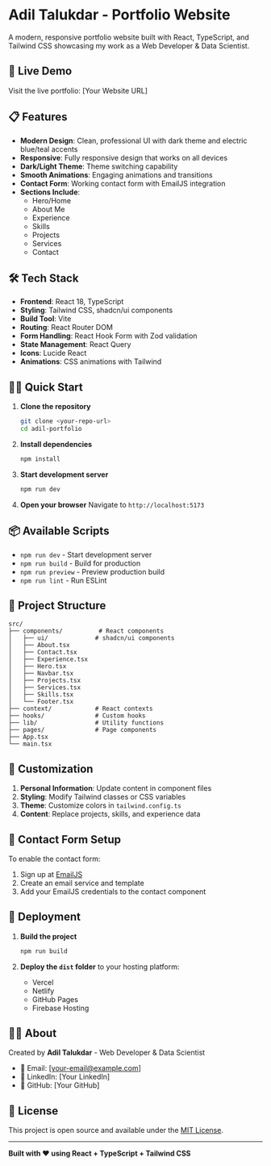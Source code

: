 # Adil Talukdar - Portfolio Website

A modern, responsive portfolio website built with React, TypeScript, and Tailwind CSS showcasing my work as a Web Developer & Data Scientist.

## 🚀 Live Demo

Visit the live portfolio: [Your Website URL]

## 📋 Features

- **Modern Design**: Clean, professional UI with dark theme and electric blue/teal accents
- **Responsive**: Fully responsive design that works on all devices
- **Dark/Light Theme**: Theme switching capability
- **Smooth Animations**: Engaging animations and transitions
- **Contact Form**: Working contact form with EmailJS integration
- **Sections Include**:
  - Hero/Home
  - About Me
  - Experience
  - Skills
  - Projects
  - Services
  - Contact

## 🛠️ Tech Stack

- **Frontend**: React 18, TypeScript
- **Styling**: Tailwind CSS, shadcn/ui components
- **Build Tool**: Vite
- **Routing**: React Router DOM
- **Form Handling**: React Hook Form with Zod validation
- **State Management**: React Query
- **Icons**: Lucide React
- **Animations**: CSS animations with Tailwind

## 🏃‍♂️ Quick Start

1. **Clone the repository**

   ```bash
   git clone <your-repo-url>
   cd adil-portfolio
   ```

2. **Install dependencies**

   ```bash
   npm install
   ```

3. **Start development server**

   ```bash
   npm run dev
   ```

4. **Open your browser**
   Navigate to `http://localhost:5173`

## 📦 Available Scripts

- `npm run dev` - Start development server
- `npm run build` - Build for production
- `npm run preview` - Preview production build
- `npm run lint` - Run ESLint

## 📁 Project Structure

```
src/
├── components/          # React components
│   ├── ui/             # shadcn/ui components
│   ├── About.tsx
│   ├── Contact.tsx
│   ├── Experience.tsx
│   ├── Hero.tsx
│   ├── Navbar.tsx
│   ├── Projects.tsx
│   ├── Services.tsx
│   ├── Skills.tsx
│   └── Footer.tsx
├── context/            # React contexts
├── hooks/              # Custom hooks
├── lib/                # Utility functions
├── pages/              # Page components
├── App.tsx
└── main.tsx
```

## 🎨 Customization

1. **Personal Information**: Update content in component files
2. **Styling**: Modify Tailwind classes or CSS variables
3. **Theme**: Customize colors in `tailwind.config.ts`
4. **Content**: Replace projects, skills, and experience data

## 📧 Contact Form Setup

To enable the contact form:

1. Sign up at [EmailJS](https://www.emailjs.com/)
2. Create an email service and template
3. Add your EmailJS credentials to the contact component

## 🚀 Deployment

1. **Build the project**

   ```bash
   npm run build
   ```

2. **Deploy the `dist` folder** to your hosting platform:
   - Vercel
   - Netlify
   - GitHub Pages
   - Firebase Hosting

## 👨‍💻 About

Created by **Adil Talukdar** - Web Developer & Data Scientist

- 📧 Email: [your-email@example.com]
- 💼 LinkedIn: [Your LinkedIn]
- 🐙 GitHub: [Your GitHub]

## 📄 License

This project is open source and available under the [MIT License](LICENSE).

---

**Built with ❤️ using React + TypeScript + Tailwind CSS**
